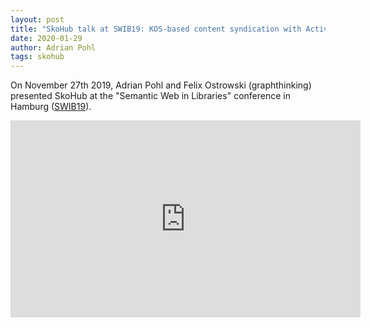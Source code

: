 ```yaml
---
layout: post
title: "SkoHub talk at SWIB19: KOS-based content syndication with ActivityPub"
date: 2020-01-29
author: Adrian Pohl
tags: skohub
---
```


On November 27th 2019, Adrian Pohl and Felix Ostrowski (graphthinking) presented SkoHub at the "Semantic Web in Libraries" conference in Hamburg ([SWIB19](http://swib.org/swib19/)).

<iframe width="560" height="315" src="https://www.youtube-nocookie.com/embed/9cmkKPC3jlo" frameborder="0" allow="accelerometer; autoplay; encrypted-media; gyroscope; picture-in-picture" allowfullscreen></iframe>